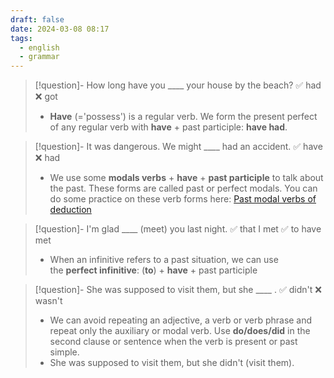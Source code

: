```yaml
---
draft: false
date: 2024-03-08 08:17
tags:
  - english
  - grammar
---
```


>[!question]- How long have you \____ your house by the beach?
>✅ had ❌ got
>- **Have** (='possess') is a regular verb. We form the present perfect of any regular verb with **have** + past participle: **have had**.

> [!question]- It was dangerous. We might \____ had an accident.
> ✅ have ❌ had
> - We use some **modals verbs** + **have** + **past participle** to talk about the past. These forms are called past or perfect modals. You can do some practice on these verb forms here: [Past modal verbs of deduction](https://test-english.com/grammar-points/b1-b2/past-modal-verbs/)

>[!question]- I'm glad \____ (meet) you last night.
>✅ that I met ✅ to have met
>- When an infinitive refers to a past situation, we can use the **perfect infinitive**: (**to**) + **have** + past participle

>[!question]- She was supposed to visit them, but she \____ .
>✅ didn't ❌ wasn't
>- We can avoid repeating an adjective, a verb or verb phrase and repeat only the auxiliary or modal verb. Use **do/does/did** in the second clause or sentence when the verb is present or past simple.
>- She was supposed to visit them, but she didn't (visit them).


